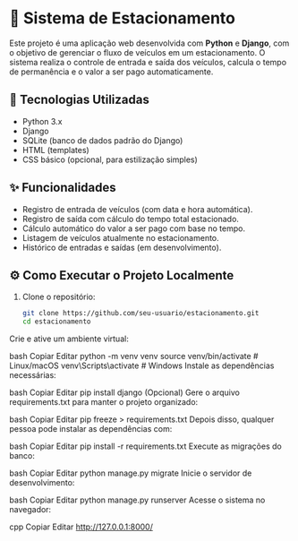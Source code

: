 # 🚗 Sistema de Estacionamento

Este projeto é uma aplicação web desenvolvida com **Python** e **Django**, com o objetivo de gerenciar o fluxo de veículos em um estacionamento. O sistema realiza o controle de entrada e saída dos veículos, calcula o tempo de permanência e o valor a ser pago automaticamente.

## 🔧 Tecnologias Utilizadas

- Python 3.x
- Django
- SQLite (banco de dados padrão do Django)
- HTML (templates)
- CSS básico (opcional, para estilização simples)

## ✨ Funcionalidades

- Registro de entrada de veículos (com data e hora automática).
- Registro de saída com cálculo do tempo total estacionado.
- Cálculo automático do valor a ser pago com base no tempo.
- Listagem de veículos atualmente no estacionamento.
- Histórico de entradas e saídas (em desenvolvimento).

## ⚙️ Como Executar o Projeto Localmente

1. Clone o repositório:
   ```bash
   git clone https://github.com/seu-usuario/estacionamento.git
   cd estacionamento
Crie e ative um ambiente virtual:

bash
Copiar
Editar
python -m venv venv
source venv/bin/activate  # Linux/macOS
venv\Scripts\activate     # Windows
Instale as dependências necessárias:

bash
Copiar
Editar
pip install django
(Opcional) Gere o arquivo requirements.txt para manter o projeto organizado:

bash
Copiar
Editar
pip freeze > requirements.txt
Depois disso, qualquer pessoa pode instalar as dependências com:

bash
Copiar
Editar
pip install -r requirements.txt
Execute as migrações do banco:

bash
Copiar
Editar
python manage.py migrate
Inicie o servidor de desenvolvimento:

bash
Copiar
Editar
python manage.py runserver
Acesse o sistema no navegador:

cpp
Copiar
Editar
http://127.0.0.1:8000/
